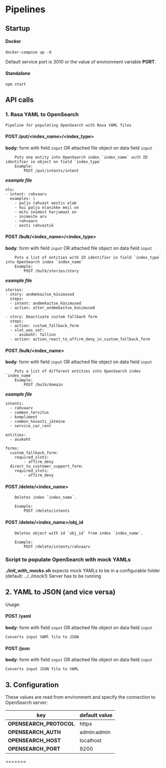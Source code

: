
# Pipelines 

## Startup

#### Docker 
```
docker-compose up -d
```
Default service port is 3010 or the value of environment variable **PORT**.

#### Standalone

```
npm start
```


## API calls
### 1. Rasa YAML to OpenSearch
	Pipeline for populating OpenSearch with Rasa YAML files

####	POST /put/<index_name>/<index_type>
**body:** form with field `input` OR 
				attached file object on data field `input`

		Puts one entity into OpenSearch index `index_name` with ID identifier in object on field `index_type`
		Example: 
			POST /put/intents/intent
			
***example file***
```
nlu:
- intent: rahvaarv
  examples: |
    - palju rahvast eestis elab
    - kui palju elanikke meil on
    - mitu inimest harjumaal on
    - inimeste arv
    - rahvaarv
    - eesti rahvastik
```

####	POST /bulk/<index_name>/<index_type>
**body**: form with field `input` OR
			attached file object on data field `input`		

		Puts a list of entities with ID identifier in field `index_type` into OpenSearch index `index_name`  
		Example:
			POST /bulk/stories/story
			
***example file***
```
stories:
- story: andmekaitse_küsimused
  steps:
  - intent: andmekaitse_küsimused
  - action: utter_andmekaitse_küsimused
  
- story: Deactivate custom fallback form
  steps:
  - action: custom_fallback_form
  - slot_was_set:
    - asukoht: Tallinn
  - action: action_react_to_affirm_deny_in_custom_fallback_form
```

####	POST /bulk/<index_name>
**body**: form with field `input` OR
			attached file object on data field `input`		

		Puts a list of different entities into OpenSearch index `index_name`
		Example:
			POST /bulk/domain

***example file***
```
intents:
  - rahvaarv
  - common_tervitus
  - kompliment
  - common_hüvasti_jätmine
  - service_car_rent

entities:
  - asukoht

forms:
  custom_fallback_form:
    required_slots:
        - affirm_deny
  direct_to_customer_support_form:
    required_slots:
        - affirm_deny
```
####	POST /delete/<index_name>

		Deletes index `index_name`. 

		Example:
			POST /delete/intents

####	POST /delete/<index_name>/obj_id

		Deletes object with id `obj_id` from index `index_name`. 

		Example:
			POST /delete/intents/rahvaarv



### Script to populate OpenSearch with mock YAMLs
***./init_with_mocks.sh***
expects mock YAMLs to be in a configurable folder (default: .*./../mock1*)
Server has to be running

## 2. YAML to JSON (and vice versa)

Usage:

#### POST /yaml

**body:** form with field `input` OR 
				attached file object on data field `input`
				
	Converts input YAMl file to JSON


#### POST /json

**body:** form with field `input` OR 
				attached file object on data field `input`
				
	Converts input JSON file to YAML


## 3. Configuration

These values are read from environment and specify the connection to OpenSearch server:

key | default value
---|---
**OPENSEARCH_PROTOCOL**	| https
**OPENSEARCH_AUTH** | admin:admin
**OPENSEARCH_HOST** | localhost
**OPENSEARCH_PORT** | 9200

=======
